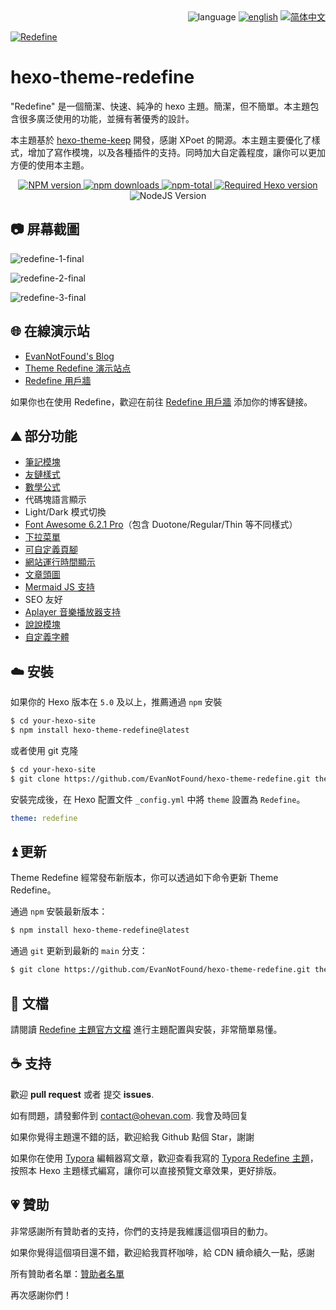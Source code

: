 <div align="right">
  <img src="https://img.shields.io/badge/-%E7%B9%81%E9%AB%94%E4%B8%AD%E6%96%87-A31F34?style=for-the-badge" alt="language">
  <a title="en" href="README.md"><img src="https://img.shields.io/badge/-English-545759?style=for-the-badge" alt="english"></a>
  <a title="zh-CN" href="README_zh-CN.md">  <img src="https://img.shields.io/badge/-%E7%AE%80%E4%BD%93%E4%B8%AD%E6%96%87-545759?style=for-the-badge" alt="简体中文"></a>
</div>

<a href="https://redefine.ohevan.com"><img align="center" src="https://user-images.githubusercontent.com/68590232/226141917-68124e8f-fde0-4edd-b86d-c62932ec369a.png"  alt="Redefine"></a>



# hexo-theme-redefine

"Redefine" 是一個簡潔、快速、純净的 hexo 主題。簡潔，但不簡單。本主題包含很多廣泛使用的功能，並擁有著優秀的設計。

本主題基於 [hexo-theme-keep](https://github.com/XPoet/hexo-theme-keep) 開發，感謝 XPoet 的開源。本主題主要優化了樣式，增加了寫作模塊，以及各種插件的支持。同時加大自定義程度，讓你可以更加方便的使用本主題。

<p align="center">
    <a href="https://www.npmjs.com/package/hexo-theme-redefine">
        <img src="https://img.shields.io/npm/v/hexo-theme-redefine?color=F38181&amp;label=version&amp;logo=npm&amp;logoColor=F38181&amp;style=for-the-badge" referrerpolicy="no-referrer" alt="NPM version" />
    </a>
    <a href="https://www.npmjs.com/package/hexo-theme-redefine">
        <img src="https://img.shields.io/npm/dw/hexo-theme-redefine?color=FCE38A&amp;logo=npm&amp;logoColor=FCE38A&amp;style=for-the-badge" referrerpolicy="no-referrer" alt="npm downloads" />
    </a>
    <a href="https://www.npmjs.com/package/hexo-theme-redefine">
        <img src="https://img.shields.io/npm/dt/hexo-theme-redefine?color=95E1D3&amp;label=total&amp;logo=npm&amp;logoColor=95E1D3&amp;style=for-the-badge" referrerpolicy="no-referrer" alt="npm-total" />
    </a>
    <a href="https://hexo.io"><img src="https://img.shields.io/badge/hexo-%3E=5.0.0-8caaee?style=for-the-badge&amp;logo=hexo&amp;logoColor=8caaee" referrerpolicy="no-referrer" alt="Required Hexo version" /></a>
    <img src="https://img.shields.io/badge/node-%3E=12.0-a6d189?style=for-the-badge&amp;logo=node.js&amp;logoColor=a6d189" referrerpolicy="no-referrer" alt="NodeJS Version" />
</p>



## 📷 屏幕截圖

![redefine-1-final](https://user-images.githubusercontent.com/68590232/235559377-ac157edd-19eb-4596-9ef2-211eec0b6fe7.png)

![redefine-2-final](https://user-images.githubusercontent.com/68590232/235559385-c13132ca-29c5-4b01-bd1b-e37ca500c824.png)

![redefine-3-final](https://user-images.githubusercontent.com/68590232/235559394-ebf339f6-3297-485c-85cc-834eb3ea986e.png)


## 🌐 在線演示站

- [EvanNotFound's Blog](https://ohevan.com)
- [Theme Redefine 演示站点](https://redefine.ohevan.com)
- [Redefine 用戶牆](https://redefine.ohevan.com/showcase)

如果你也在使用 Redefine，歡迎在前往 [Redefine 用戶牆](https://redefine.ohevan.com/showcase) 添加你的博客鏈接。

## ⛰️ 部分功能

- [筆記模塊](https://redefine-docs.ohevan.com/modules/notes)
- [友鏈樣式](https://redefine-docs.ohevan.com/page_templates/friends)
- [數學公式](https://redefine-docs.ohevan.com/plugins/mathjax)
- 代碼塊語言顯示
- Light/Dark 模式切換
- [Font Awesome 6.2.1 Pro](https://redefine-docs.ohevan.com/basic/fontawesome)（包含 Duotone/Regular/Thin 等不同樣式）
- [下拉菜單](https://redefine-docs.ohevan.com/dhome/navbar#%E9%93%BE%E6%8E%A5%E5%88%97%E8%A1%A8)
- [可自定義頁腳](https://redefine-docs.ohevan.com/footer)
- [網站運行時間顯示](https://redefine-docs.ohevan.com/footer#%E8%BF%90%E8%A1%8C%E6%97%B6%E9%97%B4)
- [文章頭圖](https://redefine-docs.ohevan.com/article_customize/banner)
- [Mermaid JS 支持](https://redefine-docs.ohevan.com/plugins/mermaid)
- SEO 友好
- [Aplayer 音樂播放器支持](https://redefine-docs.ohevan.com/plugins/aplayer)
- [說說模塊](https://redefine-docs.ohevan.com/shuoshuo)
- [自定義字體](https://redefine-docs.ohevan.com/basic/global#%E8%87%AA%E5%AE%9A%E4%B9%89%E5%AD%97%E4%BD%93)

## ☁️ 安裝

如果你的 Hexo 版本在 `5.0` 及以上，推薦通過 `npm` 安裝

```sh
$ cd your-hexo-site
$ npm install hexo-theme-redefine@latest
```

或者使用 git 克隆

```sh
$ cd your-hexo-site
$ git clone https://github.com/EvanNotFound/hexo-theme-redefine.git themes/redefine
```

安裝完成後，在 Hexo 配置文件 `_config.yml` 中將 `theme` 設置為 `Redefine`。

```yaml
theme: redefine
```



## ⏫ 更新

Theme Redefine 經常發布新版本，你可以透過如下命令更新 Theme Redefine。

通過 `npm` 安裝最新版本：

```sh
$ npm install hexo-theme-redefine@latest
```

通過 `git` 更新到最新的 `main` 分支：

```sh
$ git clone https://github.com/EvanNotFound/hexo-theme-redefine.git themes/redefine
```



## 📄 文檔

請閱讀 [Redefine 主題官方文檔](https://redefine-docs.ohevan.com/) 進行主題配置與安裝，非常簡單易懂。

## ☕ 支持

歡迎 **pull request** 或者 提交 **issues**.

如有問題，請發郵件到 [contact@ohevan.com](mailto:contact@ohevan.com). 我會及時回复

如果你覺得主題還不錯的話，歡迎給我 Github 點個 Star，謝謝

如果你在使用 [Typora](https://typora.io/) 編輯器寫文章，歡迎查看我寫的 [Typora Redefine 主題](https://github.com/EvanNotFound/typora-theme-redefine)，按照本 Hexo 主題樣式編寫，讓你可以直接預覽文章效果，更好排版。

## 💗 贊助

非常感謝所有贊助者的支持，你們的支持是我維護這個項目的動力。

如果你覺得這個項目還不錯，歡迎給我買杯咖啡，給 CDN 續命續久一點，感謝

所有贊助者名單：[贊助者名單](https://github.com/EvanNotFound/hexo-theme-redefine/blob/dev/DONATION.md)

再次感謝你們！